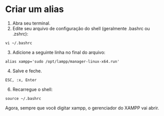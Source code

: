 # Criar um alias

1. Abra seu terminal.
2. Edite seu arquivo de configuração do shell (geralmente .bashrc ou .zshrc):

```
vi ~/.bashrc
```

3. Adicione a seguinte linha no final do arquivo:
 
 ```
 alias xampp='sudo /opt/lampp/manager-linux-x64.run'
 ```

4. Salve e feche.
 
 ```
ESC, :x, Enter
 ```

6. Recarregue o shell:
```
source ~/.bashrc
```

Agora, sempre que você digitar xampp, o gerenciador do XAMPP vai abrir.
